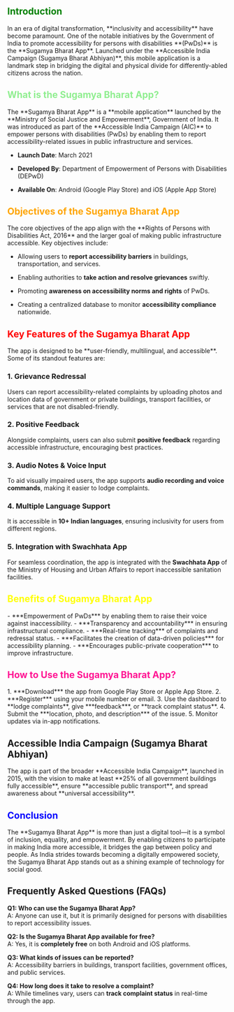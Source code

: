 <h2 style="color: green">Introduction</h2>
In an era of digital transformation, **inclusivity and accessibility** have become paramount. One of the notable initiatives by the Government of India to promote accessibility for persons with disabilities **(PwDs)** is the **Sugamya Bharat App**. Launched under the **Accessible India Campaign (Sugamya Bharat Abhiyan)**, this mobile application is a landmark step in bridging the digital and physical divide for differently-abled citizens across the nation.
<h2 style="color: lightgreen">What is the Sugamya Bharat App?</h2>
The **Sugamya Bharat App** is a **mobile application** launched by the **Ministry of Social Justice and Empowerment**, Government of India. It was introduced as part of the **Accessible India Campaign (AIC)** to empower persons with disabilities (PwDs) by enabling them to report accessibility-related issues in public infrastructure and services.

- **Launch Date**: March 2021
    
- **Developed By**: Department of Empowerment of Persons with Disabilities (DEPwD)
    
- **Available On**: Android (Google Play Store) and iOS (Apple App Store)
<h2 style="color: orange">Objectives of the Sugamya Bharat App</h2>
The core objectives of the app align with the **Rights of Persons with Disabilities Act, 2016** and the larger goal of making public infrastructure accessible. Key objectives include:

- Allowing users to **report accessibility barriers** in buildings, transportation, and services.
    
- Enabling authorities to **take action and resolve grievances** swiftly.
    
- Promoting **awareness on accessibility norms and rights** of PwDs.
    
- Creating a centralized database to monitor **accessibility compliance** nationwide.

<h2 style="color: red">Key Features of the Sugamya Bharat App</h2>
The app is designed to be **user-friendly, multilingual, and accessible**. Some of its standout features are:

### 1. Grievance Redressal
Users can report accessibility-related complaints by uploading photos and location data of government or private buildings, transport facilities, or services that are not disabled-friendly.
### 2. Positive Feedback
Alongside complaints, users can also submit **positive feedback** regarding accessible infrastructure, encouraging best practices.
### 3. Audio Notes & Voice Input
To aid visually impaired users, the app supports **audio recording and voice commands**, making it easier to lodge complaints.
### 4. Multiple Language Support
It is accessible in **10+ Indian languages**, ensuring inclusivity for users from different regions.
### 5. Integration with Swachhata App
For seamless coordination, the app is integrated with the **Swachhata App** of the Ministry of Housing and Urban Affairs to report inaccessible sanitation facilities.
<h2 style="color:Yellow">Benefits of Sugamya Bharat App</h2>
- ***Empowerment of PwDs***  by enabling them to raise their voice against inaccessibility.
- ***Transparency and accountability*** in ensuring infrastructural compliance.
- ***Real-time tracking*** of complaints and redressal status.
- ***Facilitates the creation of  data-driven policies*** for accessibility planning.
- ***Encourages public-private cooperation*** to improve infrastructure.
<h2 style="color: deeppink">How to Use the Sugamya Bharat App?</h2>
1. ***Download*** the app from Google Play Store or Apple App Store.
2. ***Register*** using your mobile number or email.
3. Use the dashboard to **lodge complaints**, give ***feedback***, or **track complaint status**.
4. Submit the ***location, photo, and description*** of the issue.
5. Monitor updates via in-app notifications.
<h2 style="color: deepgreen">Accessible India Campaign (Sugamya Bharat Abhiyan)</h2>
The app is part of the broader **Accessible India Campaign**, launched in 2015, with the vision to make at least **25% of all government buildings fully accessible**, ensure **accessible public transport**, and spread awareness about **universal accessibility**.
<h2 style="color: blue">Conclusion</h2>
The **Sugamya Bharat App** is more than just a digital tool—it is a symbol of inclusion, equality, and empowerment. By enabling citizens to participate in making India more accessible, it bridges the gap between policy and people. As India strides towards becoming a digitally empowered society, the Sugamya Bharat App stands out as a shining example of technology for social good.


## Frequently Asked Questions (FAQs)
**Q1: Who can use the Sugamya Bharat App?**  
A: Anyone can use it, but it is primarily designed for persons with disabilities to report accessibility issues.

**Q2: Is the Sugamya Bharat App available for free?**  
A: Yes, it is **completely free** on both Android and iOS platforms.

**Q3: What kinds of issues can be reported?**  
A: Accessibility barriers in buildings, transport facilities, government offices, and public services.

**Q4: How long does it take to resolve a complaint?**  
A: While timelines vary, users can **track complaint status** in real-time through the app.
